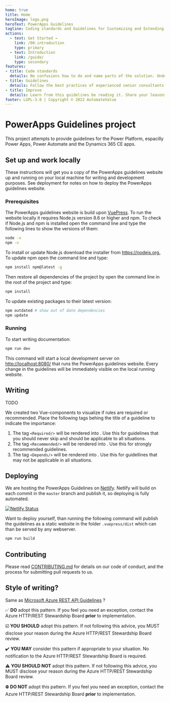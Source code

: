 ```yaml
---
home: true
title: Home
heroImage: logo.png
heroText: PowerApps Guidelines
tagline: Coding standards and Guidelines for Customizing and Extending Power Apps, Dynamics 365 Apps & Power Automate 
actions:
  - text: Get Started →
    link: /00.introduction
    type: primary
  - text: Introduction
    link: /guide/
    type: secondary
features:
- title: Code standards
  details: No confusions how to do and name parts of the solution. Understanding solutions faster of other projects.
- title: Guidelines
  details: Follow the best practices of experienced senior consultants and developers. Don re-invent the wheel again.
- title: Improve
  details: Learn from this guidelines be reading it. Share your leasons learned and help improve this guidelines.
footer: LGPL-3.0 | Copyright © 2022 AutomateValue
---
```


# PowerApps Guidelines project

This project attempts to provide guidelines for the Power Platform, espacilly Power Apps, Power Automate and the Dynamics 365 CE apps.

## Set up and work locally

These instructions will get you a copy of the PowerApps guidelines website up and running on your local machine for writing and development purposes. See deployment for notes on how to deploy the PowerApps guidelines website.

### Prerequisites

The PowerApps guidelines website is build upon [VuePress](https://vuepress.vuejs.org/). To run the website locally it requires Node.js version 8.6 or higher and npm. To check if Node.js and npm is installed open the command line and type the following lines to show the versions of them:

```sh
node -v
npm -v
```

To install or update Node.js download the installer from <https://nodejs.org.> To update npm open the command line and type:

```sh
npm install npm@latest -g
```

Then restore all dependencies of the project by open the command line in the root of the project and type:
```sh
npm install
```

To update existing packages to their latest version:

```sh
npm outdated # show out of date dependencies
npm update
```

### Running

To start writing documentation:

```sh
npm run dev
```

This command will start a local development server on <http://localhost:8080/> that runs the PowerApps guidelines website. Every change in the guidelines will be immediately visible on the local running website.

## Writing

TODO

We created two Vue-components to visualize if rules are required or recommended. Place the following tags behing the title of a guideline to indicate the importance:

1. The tag `<Required/>` will be rendered into <Required/> . Use this for guidelines that you should never skip and should be applicable to all situations.
2. The tag `<Recommended/>` will be rendered into <Recommended/> . Use this for strongly recommended guidelines.
3. The tag `<Depends/>` will be rendered into <Depends/> . Use this for guidellines that may not be applicable in all situations.

## Deploying

We are hosting the PowerApps Guidelines on [Netlify](https://www.netlify.com/). Netlify will build on each commit in the `master` branch and publish it, so deploying is fully automated.

[![Netlify Status](https://api.netlify.com/api/v1/badges/98c67366-67a1-45ad-b485-91c072a23906/deploy-status)](https://app.netlify.com/sites/powerapps-guidelines/deploys)

Want to deploy yourself, than running the following command will publish the guidelines as a static website in the folder `.vuepress/dist` which can than be served by any webserver.

```sh
npm run build
```

## Contributing

Please read [CONTRIBUTING.md](TODO) for details on our code of conduct, and the process for submitting pull requests to us.

## Style of writing?

Same as [Microsoft Azure REST API Guidelines]([https://github.com/microsoft/api-guidelines/blob/vNext/azure/Guidelines.md) ?

:white_check_mark: **DO** adopt this pattern. If you feel you need an exception, contact the Azure HTTP/REST Stewardship Board **prior** to implementation.

:ballot_box_with_check: **YOU SHOULD** adopt this pattern. If not following this advice, you MUST disclose your reason during the Azure HTTP/REST Stewardship Board review.

:heavy_check_mark: **YOU MAY** consider this pattern if appropriate to your situation. No notification to the Azure HTTP/REST Stewardship Board is required.

:warning: **YOU SHOULD NOT** adopt this pattern. If not following this advice, you MUST disclose your reason during the Azure HTTP/REST Stewardship Board review.

:no_entry: **DO NOT** adopt this pattern. If you feel you need an exception, contact the Azure HTTP/REST Stewardship Board **prior** to implementation.
